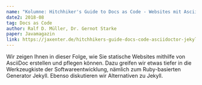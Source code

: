 ```yaml
---
name: "Kolumne: Hitchhiker's Guide to Docs as Code - Websites mit Asciidoctor"
date2: 2018-08
tag: Docs as Code
author: Ralf D. Müller, Dr. Gernot Starke
paper: Javamagazin
link: https://jaxenter.de/hitchhikers-guide-docs-code-asciidoctor-jekyll-73753
---
```

Wir zeigen Ihnen in dieser Folge, wie Sie statische Websites mithilfe von AsciiDoc erstellen und pflegen können.
Dazu greifen wir etwas tiefer in die Werkzeugkiste der Softwareentwicklung, nämlich zum Ruby-basierten Generator Jekyll.
Ebenso diskutieren wir Alternativen zu Jekyll.